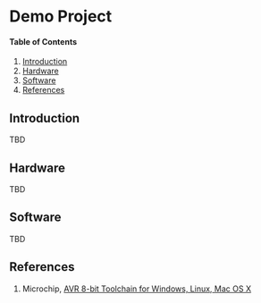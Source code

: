 
# Demo Project

#### Table of Contents

1. [Introduction](#introduction)
2. [Hardware](#hardware)
3. [Software](#software)
4. [References](#references)


## Introduction

TBD


## Hardware

TBD


## Software

TBD


## References

1. Microchip, [AVR 8-bit Toolchain for Windows, Linux, Mac OS X](https://www.microchip.com/mplab/avr-support/avr-and-arm-toolchains-c-compilers)
